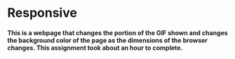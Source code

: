 # Responsive

#### This is a webpage that changes the portion of the GIF shown and changes the background color of the page as the dimensions of the browser changes. This assignment took about an hour to complete.